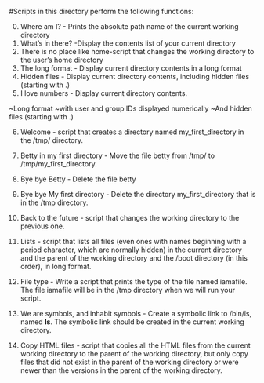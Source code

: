 #Scripts in this directory perform the following functions:

0. Where am I? - Prints the absolute path name of the current working directory
1. What’s in there? -Display the contents list of your current directory
2. There is no place like home-script that changes the working directory to the user’s home directory
3. The long format - Display current directory contents in a long format
4. Hidden files - Display current directory contents, including hidden files (starting with .)
5. I love numbers - Display current directory contents.

~Long format
~with user and group IDs displayed numerically
~And hidden files (starting with .)

6. Welcome - script that creates a directory named my_first_directory in the /tmp/ directory.

7. Betty in my first directory - Move the file betty from /tmp/ to /tmp/my_first_directory.

8. Bye bye Betty - Delete the file betty

9. Bye bye My first directory - Delete the directory my_first_directory that is in the /tmp directory.

10. Back to the future - script that changes the working directory to the previous one.


11. Lists - script that lists all files (even ones with names beginning with a period character, which are normally hidden) in the current directory and the parent of the working directory and the /boot directory (in this order), in long format.

12. File type - Write a script that prints the type of the file named iamafile. The file iamafile will be in the /tmp directory when we will run your script.

13. We are symbols, and inhabit symbols - Create a symbolic link to /bin/ls, named __ls__. The symbolic link should be created in the current working directory.

14. Copy HTML files - script that copies all the HTML files from the current working directory to the parent of the working directory, but only copy files that did not exist in the parent of the working directory or were newer than the versions in the parent of the working directory.
